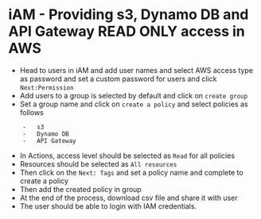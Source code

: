 # iAM - Providing s3, Dynamo DB and API Gateway READ ONLY access in AWS

-   Head to users in iAM and add user names and select AWS access type as password and set a custom password for users and click ```Next:Permission```
-   Add users to a group is selected by default and click on ```create group```
-   Set a group name and click on ```create a policy``` and select policies as follows
```
    -   s3
    -   Dynamo DB
    -   API Gateway
```
-   In Actions, access level should be selected as ```Read``` for all policies
-   Resources should be selected as ```All resources```
-   Then click on the ```Next: Tags``` and set a policy name and complete to create a policy
-   Then add the created policy in group
-   At the end of the process, download csv file and share it with user
-   The user should be able to login with IAM credentials.
